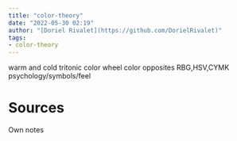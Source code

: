 ```yaml
---
title: "color-theory"
date: "2022-05-30 02:19"
author: "[Doriel Rivalet](https://github.com/DorielRivalet)"
tags:
- color-theory
---
```


warm and cold
tritonic
color wheel
color opposites
RBG,HSV,CYMK
psychology/symbols/feel

# Sources
Own notes




